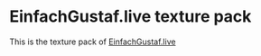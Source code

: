 # EinfachGustaf.live texture pack
This is the texture pack of [EinfachGustaf.live](https://einfachgustaf.live)
